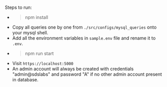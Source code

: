 Steps to run:
- > npm install
- Copy all queries one by one from `./src/configs/mysql_queries` onto your mysql shell.
- Add all the environment variables in `sample.env` file and rename it to `.env`. 
- > npm run start
- Visit `https://localhost:5000` 
- An admin account will always be created with credentials "admin@sdslabs" and password "A" if no other admin account present in database.